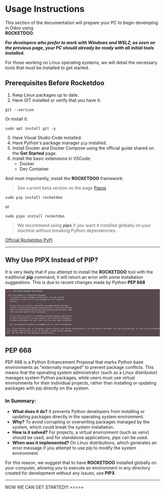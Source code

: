# Usage Instructions

This section of the documentation will prepare your PC to begin developing in Odoo using  
**ROCKETDOO**.

***For developers who prefer to work with Windows and WSL2, as seen on the previous page, your PC should already be ready with all initial tools installed.***

For those working on Linux operating systems, we will detail the necessary tools that must be installed to get started.

## Prerequisites Before Rocketdoo

1. Keep Linux packages up to date.
2. Have GIT installed or verify that you have it:

~~~
git --version
~~~

Or install it:

~~~
sudo apt install git -y
~~~

3. Have Visual Studio Code installed.  
4. Have Python's package manager `pip` installed.  
5. Install Docker and Docker Compose using the official guide shared on the **Get Started** page.  
6. Install the basic extensions in VSCode:
    - Docker
    - Dev Container

And most importantly, install the **ROCKETDOO** framework:

> See current beta version on the page [Pasos](steps.md#step-2)

~~~
sudo pip install rocketdoo
~~~
or
~~~
sudo pipx install rocketdoo
~~~

> We recommend using ***pipx*** if you want it installed globally on your machine without breaking Python dependencies.

<a href="https://pypi.org/project/rocketdoo/" target=" blank">Official Rocketdoo PyPi</a>

---

## Why Use PIPX Instead of PIP?

It is very likely that if you attempt to install the **ROCKETDOO** tool with the traditional **pip** command, it will return
an error with some installation suggestions. 
This is due to recent changes made by Python **PEP 668**

![rocketdoo-img-structure](../img/rkd-pep668.png)

## PEP 668

PEP 668 is a Python Enhancement Proposal that marks Python base environments as "externally managed" to prevent package conflicts. This means that the operating system administrator (such as a Linux distributor) manages system Python packages, while users must use virtual environments for their individual projects, rather than installing or updating packages with pip directly on the system. 

### In Summary:
- **What does it do?** It prevents Python developers from installing or updating packages directly in the operating system environment.
- **Why?** To avoid corrupting or overwriting packages managed by the system, which could break the system installation. 
- **How is it solved?** For projects, a virtual environment (such as venv) should be used, and for standalone applications, pipx can be used. 
- **When was it implemented?** On Linux distributions, which generates an error message if you attempt to use pip to modify the system environment.

For this reason, we suggest that to have **ROCKETDOO** installed globally on your computer, allowing you to execute an environment in any directory created for development without any issues, use **PIPX**

---

NOW WE CAN GET STARTED!!! >>>>>